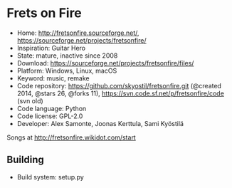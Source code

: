 # Frets on Fire

- Home: http://fretsonfire.sourceforge.net/, https://sourceforge.net/projects/fretsonfire/
- Inspiration: Guitar Hero
- State: mature, inactive since 2008
- Download: https://sourceforge.net/projects/fretsonfire/files/
- Platform: Windows, Linux, macOS
- Keyword: music, remake
- Code repository: https://github.com/skyostil/fretsonfire.git (@created 2014, @stars 26, @forks 11), https://svn.code.sf.net/p/fretsonfire/code (svn old)
- Code language: Python
- Code license: GPL-2.0
- Developer: Alex Samonte, Joonas Kerttula, Sami Kyöstilä

Songs at http://fretsonfire.wikidot.com/start

## Building

- Build system: setup.py
